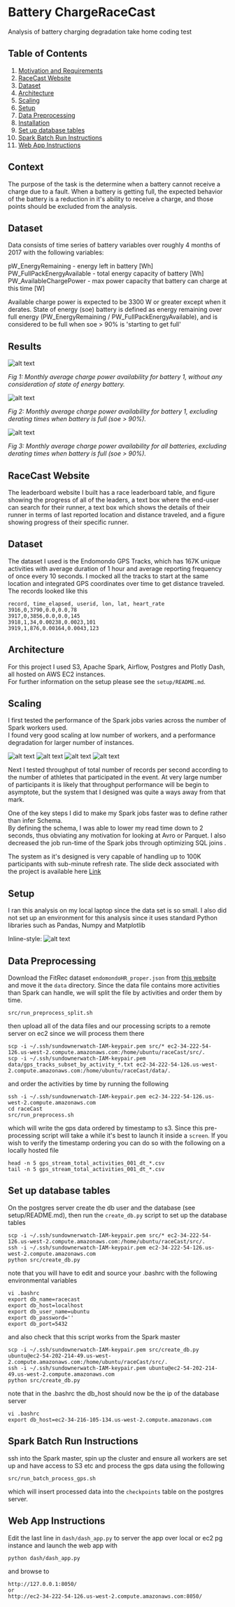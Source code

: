
# Battery ChargeRaceCast 

Analysis of battery charging degradation take home coding test 


## Table of Contents

1. [Motivation and Requirements](README.md#motivation-and-requirements)
1. [RaceCast Website](README.md#racecast-website)
1. [Dataset](README.md#dataset)
1. [Architecture](README.md#architecture)
1. [Scaling](README.md#scaling)
1. [Setup](README.md#setup)
1. [Data Preprocessing](README.md#Data-preprocessing)
1. [Installation](README.md#installation)
1. [Set up database tables](README.md#set-up-database-tables)
1. [Spark Batch Run Instructions](README.md#Spark-Batch-Run-Instructions)
1. [Web App Instructions](README.md#Web-App-Instructions)

## Context 

The purpose of the task is the determine when a battery cannot receive a charge due to a fault.
When a battery is getting full, the expected behavior of the battery is a reduction in 
it's ability to receive a charge, and those points should be excluded from the analysis.

## Dataset 

Data consists of time series of battery variables over roughly 4 months of 2017 with the following variables: 

pW_EnergyRemaining  - energy left in battery [Wh]
PW_FullPackEnergyAvailable - total energy capacity of battery [Wh]
PW_AvailableChargePower - max power capacity that battery can charge at this time [W]

Available charge power is expected to be 3300 W or greater except when it derates.
State of energy (soe) battery is defined as energy remaining over full energy 
(PW_EnergyRemaining / PW_FullPackEnergyAvailable), and is considered to be full when 
soe > 90% is 'starting to get full'

## Results 

![alt text](images/battery_charge1.png "hover text")

*Fig 1: Monthly average charge power availability for battery 1, without any
consideration of state of energy battery.*

![alt text](images/battery_charge2.png "hover text")

*Fig 2: Monthly average charge power availability for battery 1, excluding
derating times when battery is full (soe > 90%).*

![alt text](images/battery_charge3.png "hover text")

*Fig 3: Monthly average charge power availability for all batteries, excluding
derating times when battery is full (soe > 90%).*






## RaceCast Website 

The leaderboard website I built has a race leaderboard table, and figure showing the progress of all of the leaders,
a text box where the end-user can search for their runner, a text box which shows the details of their runner in 
terms of last reported location and distance traveled, and a figure showing progress of their specific runner.



## Dataset

The dataset I used is the Endomondo GPS Tracks, which has 167K unique activities with average duration of 1 hour and average reporting frequency of once every 10 seconds.
I mocked all the tracks to start at the same location and integrated GPS coordinates over time to get distance traveled.
The records looked like this

```
record, time_elapsed, userid, lon, lat, heart_rate
3916,0,3790,0.0,0.0,78
3917,0,3856,0.0,0.0,145
3918,1,34,0.00238,0.0023,101
3919,1,876,0.00164,0.0043,123
```

## Architecture 

For this project I used S3, Apache Spark, Airflow, Postgres and Plotly Dash, all hosted on AWS EC2 instances.  
For further information on the setup please see the `setup/README.md`.


## Scaling

I first tested the performance of the Spark jobs varies across the number of Spark workers used.  
I found very good scaling at low number of workers, and a performance degradation for larger number of instances.

![alt text](images/racecast_tech_stack.png "hover text")
![alt text](images/racecast_website.png "hover text")
![alt text](images/racecast_intro.png "hover text")
![alt text](images/spark_throughput_vs_athlete.png "hover text")

Next I tested throughput of total number of records per second according to the number of athletes that participated in the event.
At very large number of participants it is likely that throughput performance will be begin to asymptote, but the 
system that I designed was quite a ways away from that mark.


One of the key steps I did to make my Spark jobs faster was to define rather than infer Schema.  
By defining the schema, I was able to lower my read time down to 2 seconds, thus obviating any motivation for looking at Avro or Parquet.
I also decreased the job run-time of the Spark jobs through optimizing SQL joins .

The system as it's designed is very capable of handling up to 100K participants with sub-minute refresh rate. 
The slide deck associated with the project is available here [Link](https://docs.google.com/presentation/d/1adAMNAweJTesi1wBvob6it1NHg30EQTFziq98p7KOAU/edit?usp=sharing)

## Setup

I ran this analysis on my local laptop since the data set is so small.
I also did not set up an environment for this analysis since it uses standard 
Python libraries such as Pandas, Numpy and Matplotlib

Inline-style: 
![alt text](images/racecast_tech_stack.png "hover text")

## Data Preprocessing 

Download the FitRec dataset `endomondoHR_proper.json` from [this website](https://sites.google.com/eng.ucsd.edu/fitrec-project/home) and move it the `data` directory.
Since the data file contains more activities than Spark can handle, we will split the file by activities and order them by time. 

```
src/run_preprocess_split.sh
```
then upload all of the data files and our processing scripts to a remote server on ec2 since we will process them there
```
scp -i ~/.ssh/sundownerwatch-IAM-keypair.pem src/* ec2-34-222-54-126.us-west-2.compute.amazonaws.com:/home/ubuntu/raceCast/src/.
scp -i ~/.ssh/sundownerwatch-IAM-keypair.pem data/gps_tracks_subset_by_activity_*.txt ec2-34-222-54-126.us-west-2.compute.amazonaws.com:/home/ubuntu/raceCast/data/.

```
and order the activities by time by running the following 
```
ssh -i ~/.ssh/sundownerwatch-IAM-keypair.pem ec2-34-222-54-126.us-west-2.compute.amazonaws.com
cd raceCast
src/run_preprocess.sh
```
which will write the gps data ordered by timestamp to s3. Since this pre-processing script will take a while it's best to launch it inside a `screen`.
 If you wish to verify the timestamp ordering you can do so with the following on a locally hosted file 
```
head -n 5 gps_stream_total_activities_001_dt_*.csv
tail -n 5 gps_stream_total_activities_001_dt_*.csv
```
## Set up database tables

On the postgres server create the db user and the database (see setup/README.md), then run the `create_db.py` script to set up the database tables 
```
scp -i ~/.ssh/sundownerwatch-IAM-keypair.pem src/* ec2-34-222-54-126.us-west-2.compute.amazonaws.com:/home/ubuntu/raceCast/src/.
ssh -i ~/.ssh/sundownerwatch-IAM-keypair.pem ec2-34-222-54-126.us-west-2.compute.amazonaws.com
python src/create_db.py
```
note that you will have to edit and source your .bashrc with the following environmental variables
```
vi .bashrc
export db_name=racecast
export db_host=localhost
export db_user_name=ubuntu
export db_password=''
export db_port=5432
```

and also check that this script works from the Spark master 

```
scp -i ~/.ssh/sundownerwatch-IAM-keypair.pem src/create_db.py ubuntu@ec2-54-202-214-49.us-west-2.compute.amazonaws.com:/home/ubuntu/raceCast/src/.
ssh -i ~/.ssh/sundownerwatch-IAM-keypair.pem ubuntu@ec2-54-202-214-49.us-west-2.compute.amazonaws.com
python src/create_db.py
```
note that in the .bashrc the db_host should now be the ip of the database server 
```
vi .bashrc
export db_host=ec2-34-216-105-134.us-west-2.compute.amazonaws.com
```

## Spark Batch Run Instructions 

ssh into the Spark master, spin up the cluster and ensure all workers are set up and have access to S3 etc and process the gps data using the following

```
src/run_batch_process_gps.sh
```
which will insert processed data into the `checkpoints` table on the postgres server.

## Web App Instructions 

Edit the last line in `dash/dash_app.py` to server the app over local or ec2 pg instance and launch the web app with 
```
python dash/dash_app.py 
```
and browse to 
```
http://127.0.0.1:8050/
or
http://ec2-34-222-54-126.us-west-2.compute.amazonaws.com:8050/
```
